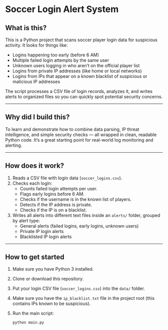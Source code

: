 # Soccer Login Alert System

## What is this?

This is a Python project that scans soccer player login data for suspicious activity. It looks for things like:

- Logins happening too early (before 6 AM)
- Multiple failed login attempts by the same user
- Unknown users logging in who aren’t on the official player list
- Logins from private IP addresses (like home or local networks)
- Logins from IPs that appear on a known blacklist of suspicious or malicious IP addresses

The script processes a CSV file of login records, analyzes it, and writes alerts to organized files so you can quickly spot potential security concerns.

---

## Why did I build this?

To learn and demonstrate how to combine data parsing, IP threat intelligence, and simple security checks — all wrapped in clean, readable Python code. It’s a great starting point for real-world log monitoring and alerting.

---

## How does it work?

1. Reads a CSV file with login data (`soccer_logins.csv`).
2. Checks each login:
   - Counts failed login attempts per user.
   - Flags early logins before 6 AM.
   - Checks if the username is in the known list of players.
   - Detects if the IP address is private.
   - Checks if the IP is on a blacklist.
3. Writes all alerts into different text files inside an `alerts/` folder, grouped by alert type:
   - General alerts (failed logins, early logins, unknown users)
   - Private IP login alerts
   - Blacklisted IP login alerts

---

## How to get started

1. Make sure you have Python 3 installed.

2. Clone or download this repository.

3. Put your login CSV file (`soccer_logins.csv`) into the `data/` folder.

4. Make sure you have the `ip_blacklist.txt` file in the project root (this contains IPs known to be suspicious).

5. Run the main script:

   ```bash
   python main.py
